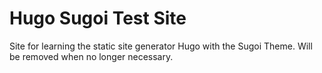 # Hugo Sugoi Test Site

Site for learning the static site generator Hugo with the Sugoi Theme.
Will be removed when no longer necessary.
